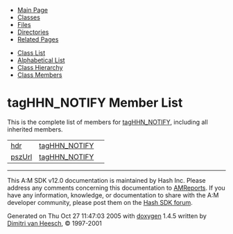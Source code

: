 <div class="tabs">

- [Main Page](index.md)
- <span id="current">[Classes](annotated.md)</span>
- [Files](files.md)
- [Directories](dirs.md)
- [Related Pages](pages.md)

</div>

<div class="tabs">

- [Class List](annotated.md)
- [Alphabetical List](classes.md)
- [Class Hierarchy](hierarchy.md)
- [Class Members](functions.md)

</div>

# tagHHN_NOTIFY Member List

This is the complete list of members for <a href="structtagHHN__NOTIFY.md" class="el">tagHHN_NOTIFY</a>, including all inherited members.

|  |  |  |
|----|----|----|
| <a href="structtagHHN__NOTIFY.md#4ccdcbc7ec60819cfb8bca1c20862b69" class="el">hdr</a> | <a href="structtagHHN__NOTIFY.md" class="el">tagHHN_NOTIFY</a> |  |
| <a href="structtagHHN__NOTIFY.md#48cc550e37d7268f0c5c7e0efc2e6ce2" class="el">pszUrl</a> | <a href="structtagHHN__NOTIFY.md" class="el">tagHHN_NOTIFY</a> |  |

------------------------------------------------------------------------

<span class="small">This A:M SDK v12.0 documentation is maintained by Hash Inc. Please address any comments concerning this documentation to [AMReports](http://www.hash.com/reports). If you have any information, knowledge, or documentation to share with the A:M developer community, please post them on the [Hash SDK forum](http://www.hash.com/forums/index.php?showforum=11).</span>

Generated on Thu Oct 27 11:47:03 2005 with [<span class="image placeholder" original-image-src="doxygen.png" original-image-title="" height="45" width="100" align="middle" border="0">doxygen</span>](http://www.doxygen.org/index.html) 1.4.5 written by [Dimitri van Heesch](mailto:dimitri@stack.nl), © 1997-2001
